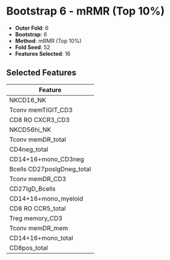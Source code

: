 # Bootstrap 6 - mRMR (Top 10%)

- **Outer Fold**: 6
- **Bootstrap**: 6
- **Method**: mRMR (Top 10%)
- **Fold Seed**: 52
- **Features Selected**: 16

## Selected Features

| Feature |
|---------|
| NKCD16_NK |
| Tconv memTIGIT_CD3 |
| CD8 RO CXCR3_CD3 |
| NKCD56hi_NK |
| Tconv memDR_total |
| CD4neg_total |
| CD14+16+mono_CD3neg |
| Bcells CD27posIgDneg_total |
| Tconv memDR_CD3 |
| CD27IgD_Bcells |
| CD14+16+mono_myeloid |
| CD8 RO CCR5_total |
| Treg memory_CD3 |
| Tconv memDR_mem |
| CD14+16+mono_total |
| CD8pos_total |
